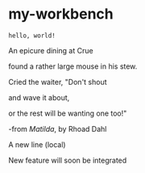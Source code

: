 # my-workbench
`hello, world!`

An epicure dining at Crue

found a rather large mouse in his stew.

Cried the waiter, "Don't shout

and wave it about,

or the rest will be wanting one too!"

-from *Matilda*, by Rhoad Dahl

A new line (local)

New feature will soon be integrated
